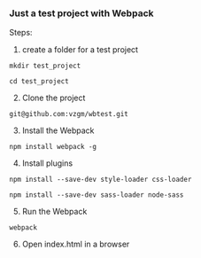 ### Just a test project with Webpack

Steps:

1. create a folder for a test project
```
mkdir test_project
```
```
cd test_project
```

2. Clone the project
```
git@github.com:vzgm/wbtest.git
```

3. Install the Webpack
```
npm install webpack -g
```

4. Install plugins
```
npm install --save-dev style-loader css-loader
```

```
npm install --save-dev sass-loader node-sass
```

5. Run the Webpack
```
webpack
```

6. Open index.html in a browser